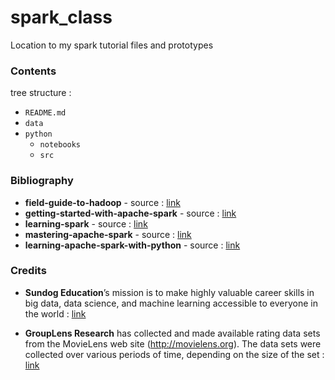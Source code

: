 # spark_class

Location to my spark tutorial files and prototypes

### Contents

tree structure :

 - `README.md`
 - `data`
 - `python`
    - `notebooks`
    - `src`

### Bibliography

- **field-guide-to-hadoop** - source : [link](http://shop.oreilly.com/product/0636920032830.do)
- **getting-started-with-apache-spark** - source : [link](https://mapr.com/getting-started-apache-spark/)
- **learning-spark** - source : [link](https://github.com/databricks/learning-spark)
- **mastering-apache-spark** - source : [link](https://jaceklaskowski.gitbooks.io/mastering-apache-spark/)
- **learning-apache-spark-with-python** - source : [link](https://runawayhorse001.github.io/LearningApacheSpark/)

### Credits

- **Sundog Education**’s mission is to make highly valuable career skills in big data, data science, and machine learning accessible to everyone in the world : [link](https://sundog-education.com/spark-python/)

- **GroupLens Research** has collected and made available rating data sets from the MovieLens web site (http://movielens.org). The data sets were collected over various periods of time, depending on the size of the set : [link](https://grouplens.org/datasets/movielens/)
